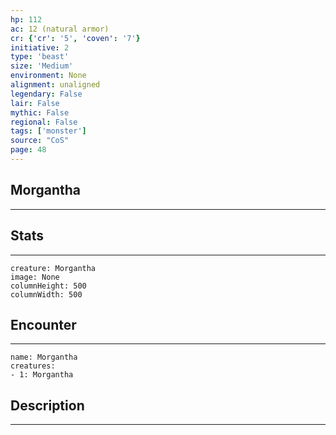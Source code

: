 ```yaml
---
hp: 112
ac: 12 (natural armor)
cr: {'cr': '5', 'coven': '7'}
initiative: 2
type: 'beast'    
size: 'Medium'
environment: None
alignment: unaligned
legendary: False
lair: False
mythic: False
regional: False
tags: ['monster']
source: "CoS"
page: 48
---
```


## Morgantha
---



## Stats
---

```statblock
creature: Morgantha
image: None
columnHeight: 500
columnWidth: 500
```

## Encounter
---

```encounter-table
name: Morgantha
creatures:
- 1: Morgantha
```

## Description
---




